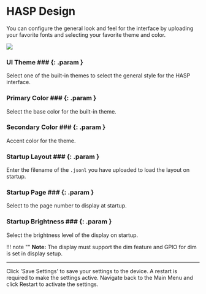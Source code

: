 # HASP Design

You can configure the general look and feel for the interface by uploading your favorite fonts and selecting your favorite theme and color.

<div class="row justify-content-center">
            <a href="../images/hasp_settings.png" data-toggle="lightbox" data-gallery="example-gallery" class="col-sm-8" data-title="Hasp Settings" data-footer="">
                <img src="../images/hasp_settings.png" class="img-fluid img-thumbnail">
            </a>
</div>

### UI Theme ### {: .param }
Select one of the built-in themes to select the general style for the HASP interface.

### Primary Color ### {: .param }
Select the base color for the built-in theme.

### Secondary Color ### {: .param }
Accent color for the theme.

### Startup Layout ### {: .param }
Enter the filename of the `.jsonl` you have uploaded to load the layout on startup.

### Startup Page ### {: .param }
Select to the page number to display at startup.

### Startup Brightness ### {: .param }
Select the brightness level of the display on startup.

!!! note ""
    **Note:** The display must support the dim feature and GPIO for dim is set in display setup.

---

Click 'Save Settings' to save your settings to the device. A restart is required to make the settings active. Navigate back to the Main Menu and click Restart to activate the settings.

